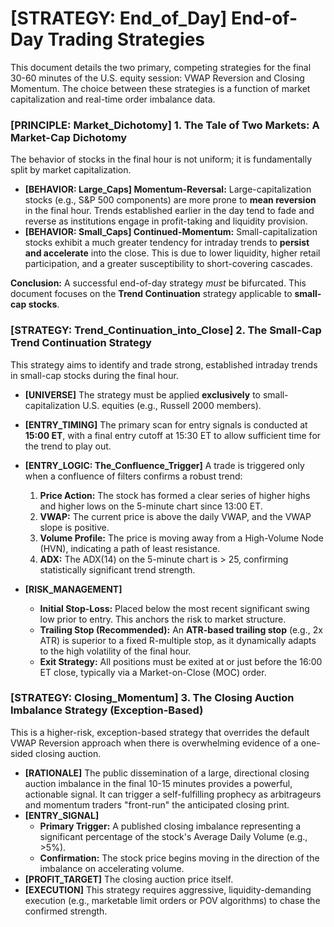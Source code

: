 # [STRATEGY: End_of_Day] End-of-Day Trading Strategies

This document details the two primary, competing strategies for the final 30-60 minutes of the U.S. equity session: VWAP Reversion and Closing Momentum. The choice between these strategies is a function of market capitalization and real-time order imbalance data.

### [PRINCIPLE: Market_Dichotomy] 1. The Tale of Two Markets: A Market-Cap Dichotomy

The behavior of stocks in the final hour is not uniform; it is fundamentally split by market capitalization.

- **[BEHAVIOR: Large_Caps] Momentum-Reversal:** Large-capitalization stocks (e.g., S&P 500 components) are more prone to **mean reversion** in the final hour. Trends established earlier in the day tend to fade and reverse as institutions engage in profit-taking and liquidity provision.
- **[BEHAVIOR: Small_Caps] Continued-Momentum:** Small-capitalization stocks exhibit a much greater tendency for intraday trends to **persist and accelerate** into the close. This is due to lower liquidity, higher retail participation, and a greater susceptibility to short-covering cascades.

**Conclusion:** A successful end-of-day strategy *must* be bifurcated. This document focuses on the **Trend Continuation** strategy applicable to **small-cap stocks**.

### [STRATEGY: Trend_Continuation_into_Close] 2. The Small-Cap Trend Continuation Strategy

This strategy aims to identify and trade strong, established intraday trends in small-cap stocks during the final hour.

- **[UNIVERSE]** The strategy must be applied **exclusively** to small-capitalization U.S. equities (e.g., Russell 2000 members).
- **[ENTRY_TIMING]** The primary scan for entry signals is conducted at **15:00 ET**, with a final entry cutoff at 15:30 ET to allow sufficient time for the trend to play out.
- **[ENTRY_LOGIC: The_Confluence_Trigger]** A trade is triggered only when a confluence of filters confirms a robust trend:
    1.  **Price Action:** The stock has formed a clear series of higher highs and higher lows on the 5-minute chart since 13:00 ET.
    2.  **VWAP:** The current price is above the daily VWAP, and the VWAP slope is positive.
    3.  **Volume Profile:** The price is moving away from a High-Volume Node (HVN), indicating a path of least resistance.
    4.  **ADX:** The ADX(14) on the 5-minute chart is > 25, confirming statistically significant trend strength.

- **[RISK_MANAGEMENT]**
    - **Initial Stop-Loss:** Placed below the most recent significant swing low prior to entry. This anchors the risk to market structure.
    - **Trailing Stop (Recommended):** An **ATR-based trailing stop** (e.g., 2x ATR) is superior to a fixed R-multiple stop, as it dynamically adapts to the high volatility of the final hour.
    - **Exit Strategy:** All positions must be exited at or just before the 16:00 ET close, typically via a Market-on-Close (MOC) order.

### [STRATEGY: Closing_Momentum] 3. The Closing Auction Imbalance Strategy (Exception-Based)

This is a higher-risk, exception-based strategy that overrides the default VWAP Reversion approach when there is overwhelming evidence of a one-sided closing auction.

- **[RATIONALE]** The public dissemination of a large, directional closing auction imbalance in the final 10-15 minutes provides a powerful, actionable signal. It can trigger a self-fulfilling prophecy as arbitrageurs and momentum traders "front-run" the anticipated closing print.
- **[ENTRY_SIGNAL]**
    - **Primary Trigger:** A published closing imbalance representing a significant percentage of the stock's Average Daily Volume (e.g., >5%).
    - **Confirmation:** The stock price begins moving in the direction of the imbalance on accelerating volume.
- **[PROFIT_TARGET]** The closing auction price itself.
- **[EXECUTION]** This strategy requires aggressive, liquidity-demanding execution (e.g., marketable limit orders or POV algorithms) to chase the confirmed strength.